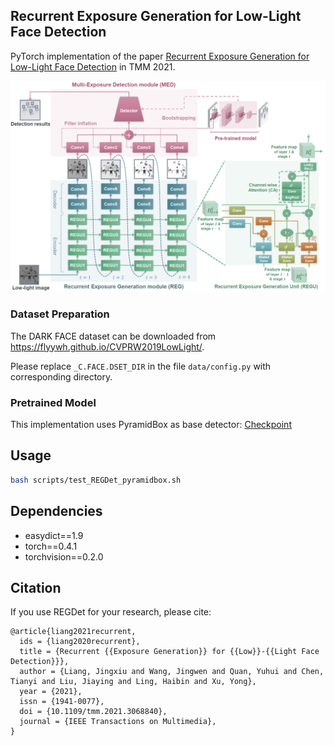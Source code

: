 ## Recurrent Exposure Generation for Low-Light Face Detection

PyTorch implementation of the
paper [Recurrent Exposure Generation for Low-Light Face Detection](https://ieeexplore.ieee.org/document/9387154/) in TMM
2021.

<img src="method.png" alt="alt text" style="zoom: 50%;" />

### Dataset Preparation

The DARK FACE dataset can be downloaded from https://flyywh.github.io/CVPRW2019LowLight/.

Please replace `_C.FACE.DSET_DIR` in the file `data/config.py` with corresponding directory.

### Pretrained Model

This implementation uses PyramidBox as base
detector: [Checkpoint](https://drive.google.com/file/d/1gCaX161GbO-X-e1pX3GPAWUYRhAA4PhM/view?usp=sharing)

## Usage

```bash
bash scripts/test_REGDet_pyramidbox.sh
```

## Dependencies

- easydict==1.9
- torch==0.4.1
- torchvision==0.2.0

## Citation

If you use REGDet for your research, please cite:

```text
@article{liang2021recurrent,
  ids = {liang2020recurrent},
  title = {Recurrent {{Exposure Generation}} for {{Low}}-{{Light Face Detection}}},
  author = {Liang, Jingxiu and Wang, Jingwen and Quan, Yuhui and Chen, Tianyi and Liu, Jiaying and Ling, Haibin and Xu, Yong},
  year = {2021},
  issn = {1941-0077},
  doi = {10.1109/tmm.2021.3068840},
  journal = {IEEE Transactions on Multimedia},
}
```

